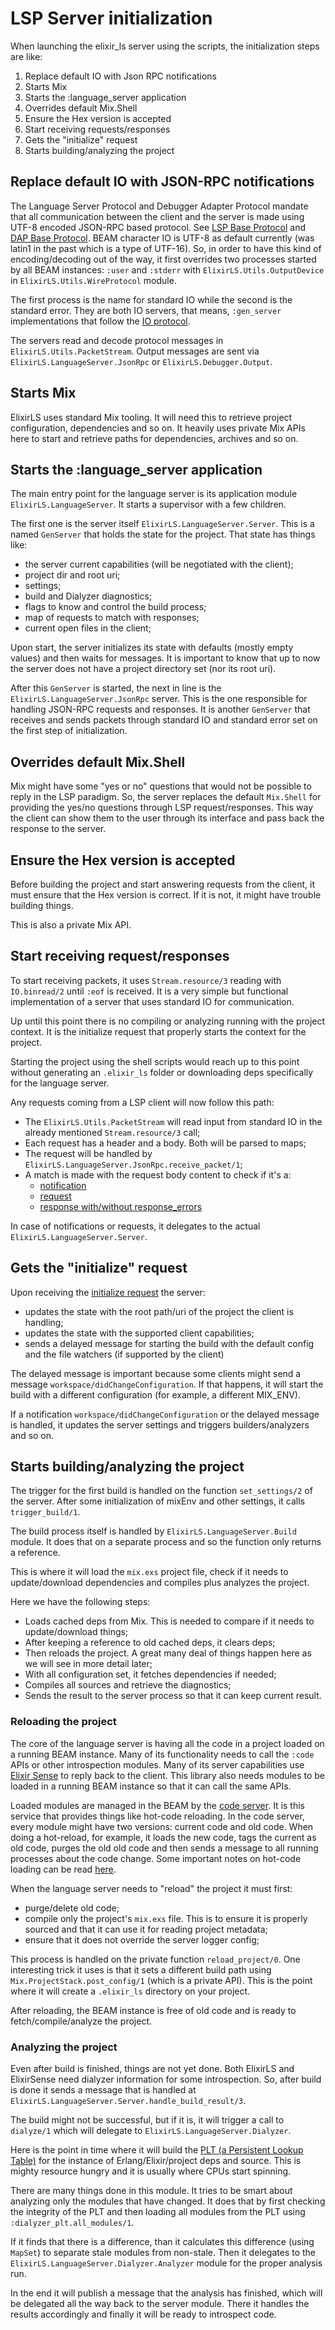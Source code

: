 # LSP Server initialization

When launching the elixir_ls server using the scripts, the initialization steps are like:

1. Replace default IO with Json RPC notifications
2. Starts Mix
3. Starts the :language_server application
4. Overrides default Mix.Shell
5. Ensure the Hex version is accepted
6. Start receiving requests/responses
7. Gets the "initialize" request
8. Starts building/analyzing the project

## Replace default IO with JSON-RPC notifications

The Language Server Protocol and Debugger Adapter Protocol mandate that all communication between the client and the server is made using UTF-8 encoded JSON-RPC based protocol. See [LSP Base Protocol](https://microsoft.github.io/language-server-protocol/specifications/lsp/3.17/specification/#baseProtocol) and [DAP Base Protocol](https://microsoft.github.io/debug-adapter-protocol/overview/#base-protocol). BEAM character IO is UTF-8 as default currently (was latin1 in the past which is a type of UTF-16). So, in order to have this kind of encoding/decoding out of the way, it first overrides two processes started by all BEAM instances: `:user` and `:stderr` with `ElixirLS.Utils.OutputDevice` in `ElixirLS.Utils.WireProtocol` module.

The first process is the name for standard IO while the second is the standard error. They are both IO servers, that means, `:gen_server` implementations that follow the [IO protocol](http://erlang.org/doc/apps/stdlib/io_protocol.html).

The servers read and decode protocol messages in `ElixirLS.Utils.PacketStream`. Output messages are sent via `ElixirLS.LanguageServer.JsonRpc` or `ElixirLS.Debugger.Output`.

## Starts Mix

ElixirLS uses standard Mix tooling. It will need this to retrieve project configuration, dependencies and so on. It heavily uses private Mix APIs here to start and retrieve paths for dependencies, archives and so on.

## Starts the :language_server application

The main entry point for the language server is its application module `ElixirLS.LanguageServer`. It starts a supervisor with a few children.

The first one is the server itself `ElixirLS.LanguageServer.Server`. This is a named `GenServer` that holds the state for the project. That state has things like:

- the server current capabilities (will be negotiated with the client);
- project dir and root uri;
- settings;
- build and Dialyzer diagnostics;
- flags to know and control the build process;
- map of requests to match with responses;
- current open files in the client;

Upon start, the server initializes its state with defaults (mostly empty values) and then waits for messages. It is important to know that up to now the server does not have a project directory set (nor its root uri).

After this `GenServer` is started, the next in line is the `ElixirLS.LanguageServer.JsonRpc` server. This is the one responsible for handling JSON-RPC requests and responses. It is another `GenServer` that receives and sends packets through standard IO and standard error set on the first step of initialization.

## Overrides default Mix.Shell

Mix might have some "yes or no" questions that would not be possible to reply in the LSP paradigm. So, the server replaces the default `Mix.Shell` for providing the yes/no questions through LSP request/responses. This way the client can show them to the user through its interface and pass back the response to the server.

## Ensure the Hex version is accepted

Before building the project and start answering requests from the client, it must ensure that the Hex version is correct. If it is not, it might have trouble building things.

This is also a private Mix API.

## Start receiving request/responses

To start receiving packets, it uses `Stream.resource/3` reading with `IO.binread/2` until `:eof` is received. It is a very simple but functional implementation of a server that uses standard IO for communication.

Up until this point there is no compiling or analyzing running with the project context. It is the initialize request that properly starts the context for the project.

Starting the project using the shell scripts would reach up to this point without generating an `.elixir_ls` folder or downloading deps specifically for the language server.

Any requests coming from a LSP client will now follow this path:

- The `ElixirLS.Utils.PacketStream` will read input from standard IO in the already mentioned `Stream.resource/3` call;
- Each request has a header and a body. Both will be parsed to maps;
- The request will be handled by `ElixirLS.LanguageServer.JsonRpc.receive_packet/1`;
- A match is made with the request body content to check if it's a:
  - [notification](https://microsoft.github.io/language-server-protocol/specifications/specification-current/#notificationMessage)
  - [request](https://microsoft.github.io/language-server-protocol/specifications/specification-current/#requestMessage)
  - [response with/without response_errors](https://microsoft.github.io/language-server-protocol/specifications/specification-current/#responseMessage)

In case of notifications or requests, it delegates to the actual `ElixirLS.LanguageServer.Server`.

## Gets the "initialize" request

Upon receiving the [initialize request](https://microsoft.github.io/language-server-protocol/specifications/specification-current/#initialize) the server:

- updates the state with the root path/uri of the project the client is handling;
- updates the state with the supported client capabilities;
- sends a delayed message for starting the build with the default config and the file watchers (if supported by the client)

The delayed message is important because some clients might send a message `workspace/didChangeConfiguration`. If that happens, it will start the build with a different configuration (for example, a different MIX_ENV).

If a notification `workspace/didChangeConfiguration` or the delayed message is handled, it updates the server settings and triggers builders/analyzers and so on.

## Starts building/analyzing the project

The trigger for the first build is handled on the function `set_settings/2` of the server. After some initialization of mixEnv and other settings, it calls `trigger_build/1`.

The build process itself is handled by `ElixirLS.LanguageServer.Build` module. It does that on a separate process and so the function only returns a reference.

This is where it will load the `mix.exs` project file, check if it needs to update/download dependencies and compiles plus analyzes the project.

Here we have the following steps:

- Loads cached deps from Mix. This is needed to compare if it needs to update/download things;
- After keeping a reference to old cached deps, it clears deps;
- Then reloads the project. A great many deal of things happen here as we will see in more detail later;
- With all configuration set, it fetches dependencies if needed;
- Compiles all sources and retrieve the diagnostics;
- Sends the result to the server process so that it can keep current result.

### Reloading the project

The core of the language server is having all the code in a project loaded on a running BEAM instance. Many of its functionality needs to call the `:code` APIs or other introspection modules. Many of its server capabilities use [Elixir Sense](https://github.com/elixir-lsp/elixir_sense) to reply back to the client. This library also needs modules to be loaded in a running BEAM instance so that it can call the same APIs.

Loaded modules are managed in the BEAM by the [code server](http://erlang.org/doc/man/code.html). It is this service that provides things like hot-code reloading. In the code server, every module might have two versions: current code and old code. When doing a hot-reload, for example, it loads the new code, tags the current as old code, purges the old old code and then sends a message to all running processes about the code change. Some important notes on hot-code loading can be read [here](https://learnyousomeerlang.com/designing-a-concurrent-application#hot-code-loving).

When the language server needs to "reload" the project it must first:

- purge/delete old code;
- compile only the project's `mix.exs` file. This is to ensure it is properly sourced and that it can use it for reading project metadata;
- ensure that it does not override the server logger config;

This process is handled on the private function `reload_project/0`. One interesting trick it uses is that it sets a different build path using `Mix.ProjectStack.post_config/1` (which is a private API). This is the point where it will create a `.elixir_ls` directory on your project.

After reloading, the BEAM instance is free of old code and is ready to fetch/compile/analyze the project.

### Analyzing the project

Even after build is finished, things are not yet done. Both ElixirLS and ElixirSense need dialyzer information for some introspection. So, after build is done it sends a message that is handled at `ElixirLS.LanguageServer.Server.handle_build_result/3`.

The build might not be successful, but if it is, it will trigger a call to `dialyze/1` which will delegate to `ElixirLS.LanguageServer.Dialyzer`.

Here is the point in time where it will build the [PLT (a Persistent Lookup Table)](http://erlang.org/doc/apps/dialyzer/dialyzer_chapter.html#the-persistent-lookup-table) for the instance of Erlang/Elixir/project deps and source. This is mighty resource hungry and it is usually where CPUs start spinning.

There are many things done in this module. It tries to be smart about analyzing only the modules that have changed. It does that by first checking the integrity of the PLT and then loading all modules from the PLT using `:dialyzer_plt.all_modules/1`.

If it finds that there is a difference, than it calculates this difference (using `MapSet`) to separate stale modules from non-stale. Then it delegates to the `ElixirLS.LanguageServer.Dialyzer.Analyzer` module for the proper analysis run.

In the end it will publish a message that the analysis has finished, which will be delegated all the way back to the server module. There it handles the results accordingly and finally it will be ready to introspect code.
